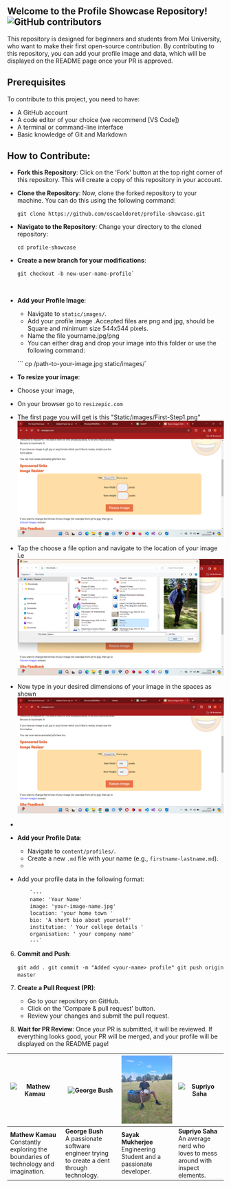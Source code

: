 ## Welcome to the Profile Showcase Repository! <img alt="GitHub contributors" src="https://img.shields.io/github/contributors/oscaeldoret/test-demo?style=social&logo=github&logoColor=orange">

This repository is designed for beginners and students from Moi University, who want to make their first open-source contribution. By contributing to this repository, you can add your profile image and data, which will be displayed on the README page once your PR is approved.

## Prerequisites

To contribute to this project, you need to have:

- A GitHub account
- A code editor of your choice (we recommend [VS Code])
- A terminal or command-line interface
- Basic knowledge of Git and Markdown


## How to Contribute:

 - **Fork this Repository**: Click on the 'Fork' button at the top right corner of this repository. This will create a copy of this repository in your account.

 - **Clone the Repository**: Now, clone the forked repository to your machine. You can do this using the following command:
   ```
   git clone https://github.com/oscaeldoret/profile-showcase.git

-  **Navigate to the Repository**: Change your directory to the cloned repository:
    
    ```
    cd profile-showcase 

- **Create a new branch for your modifications**:
   ```
   git checkout -b new-user-name-profile`  

    
 -  **Add your Profile Image**:
    
    -   Navigate to `static/images/`.
    -   Add your profile image .Accepted files are png and jpg, should be Square and minimum size 544x544 pixels.
    - Name the file yourname.jpg/png
    -   You can either drag and drop your image into this folder or use the following command:
        
    ``` cp /path-to-your-image.jpg static/images/`


 -  **To resize your image**:
  -  Choose your image,
  -   On your browser go to `resizepic.com`
  - The first page you will get is this "Static/images/First-Step1.png" ![Alt text](/static\ScreenShots\First-Step1.png?raw=true "Resizepic.com First Page")
  - Tap the choose a file option and navigate to the location of your image i.e ![Alt text](static\ScreenShots\Second-Step.png?raw=true "Resizepic.com Second Page")
  - Now type in your desired dimensions of your image in the spaces as shown ![Alt text](static\ScreenShots\Third-Step.png?raw=true "Resizepic.com Last Step")
  - 

        
 -  **Add your Profile Data**:
    
    -   Navigate to `content/profiles/`.
    -   Create a new `.md` file with your name (e.g., `firstname-lastname.md`).
    -   

 - Add your profile data in the following format:
          
           
           `---
           name: 'Your Name'
           image: 'your-image-name.jpg'
           location: 'your home town ' 
           bio: 'A short bio about yourself'
           institution: ' Your college details '
           organisation: ' your company name'
           ---`

        
6.  **Commit and Push**:
    

    
    `git add .
    git commit -m "Added <your-name> profile"
    git push origin master` 
    
7.  **Create a Pull Request (PR)**:
    
    -   Go to your repository on GitHub.
    -   Click on the 'Compare & pull request' button.
    -   Review your changes and submit the pull request.
    
    
    
8.  **Wait for PR Review**: Once your PR is submitted, it will be reviewed. If everything looks good, your PR will be merged, and your profile will be displayed on the README page!

| ![Mathew Kamau](static/images/mathewkamau.jpg) | ![George Bush](static/images/bush.jpg) | ![John Otieno](static/images/john-otienoh.jpg) | ![Supriyo Saha](static/images/supriyo.jpg) |
|---|---|---|---|
| **Mathew Kamau**<br>Constantly exploring the boundaries of technology and imagination. | **George Bush**<br>A passionate software engineer trying to create a dent through technology. | **Sayak Mukherjee**<br>Engineering Student and a passionate developer. | **Supriyo Saha**<br>An average nerd who loves to mess around with inspect elements. |
